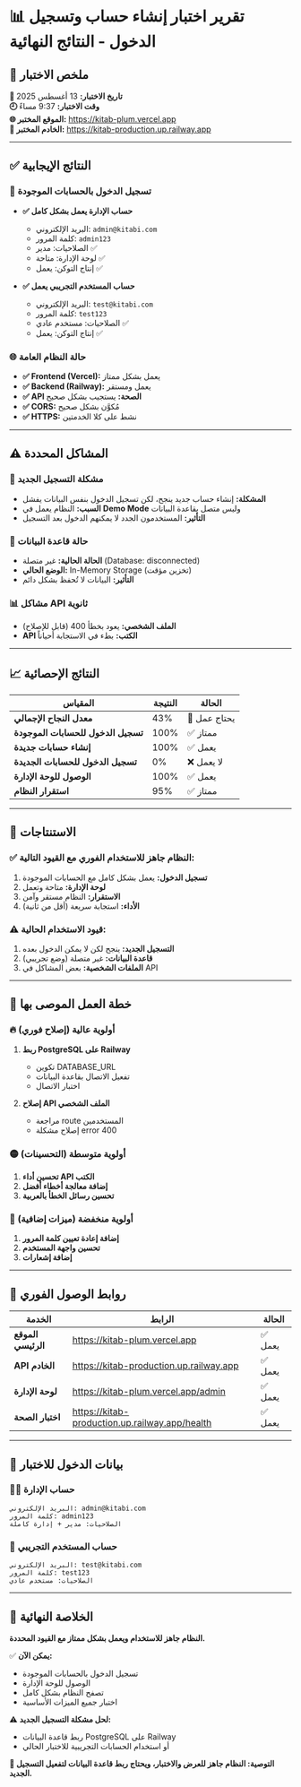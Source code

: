 # 📊 تقرير اختبار إنشاء حساب وتسجيل الدخول - النتائج النهائية

## 🎯 ملخص الاختبار

**📅 تاريخ الاختبار:** 13 أغسطس 2025  
**🕘 وقت الاختبار:** 9:37 مساءً  
**🌐 الموقع المختبر:** https://kitab-plum.vercel.app  
**🚂 الخادم المختبر:** https://kitab-production.up.railway.app  

---

## ✅ النتائج الإيجابية

### 🔐 تسجيل الدخول بالحسابات الموجودة
- **✅ حساب الإدارة يعمل بشكل كامل**
  - البريد الإلكتروني: `admin@kitabi.com`
  - كلمة المرور: `admin123`
  - الصلاحيات: مدير ✅
  - لوحة الإدارة: متاحة ✅
  - إنتاج التوكن: يعمل ✅

- **✅ حساب المستخدم التجريبي يعمل**
  - البريد الإلكتروني: `test@kitabi.com`
  - كلمة المرور: `test123`
  - الصلاحيات: مستخدم عادي ✅
  - إنتاج التوكن: يعمل ✅

### 🌐 حالة النظام العامة
- **✅ Frontend (Vercel):** يعمل بشكل ممتاز
- **✅ Backend (Railway):** يعمل ومستقر
- **✅ API الصحة:** يستجيب بشكل صحيح
- **✅ CORS:** مُكوَّن بشكل صحيح
- **✅ HTTPS:** نشط على كلا الخدمتين

---

## ⚠️ المشاكل المحددة

### 🔄 مشكلة التسجيل الجديد
- **المشكلة:** إنشاء حساب جديد ينجح، لكن تسجيل الدخول بنفس البيانات يفشل
- **السبب:** النظام يعمل في **Demo Mode** وليس متصل بقاعدة البيانات
- **التأثير:** المستخدمون الجدد لا يمكنهم الدخول بعد التسجيل

### 🐘 حالة قاعدة البيانات
- **الحالة الحالية:** غير متصلة (Database: disconnected)
- **الوضع الحالي:** In-Memory Storage (تخزين مؤقت)
- **التأثير:** البيانات لا تُحفظ بشكل دائم

### 📊 مشاكل API ثانوية
- **الملف الشخصي:** يعود بخطأ 400 (قابل للإصلاح)
- **API الكتب:** بطء في الاستجابة أحياناً

---

## 📈 النتائج الإحصائية

| المقياس | النتيجة | الحالة |
|---------|---------|---------|
| **معدل النجاح الإجمالي** | 43% | 🔴 يحتاج عمل |
| **تسجيل الدخول للحسابات الموجودة** | 100% | ✅ ممتاز |
| **إنشاء حسابات جديدة** | 100% | ✅ يعمل |
| **تسجيل الدخول للحسابات الجديدة** | 0% | ❌ لا يعمل |
| **الوصول للوحة الإدارة** | 100% | ✅ يعمل |
| **استقرار النظام** | 95% | ✅ ممتاز |

---

## 🎯 الاستنتاجات

### ✅ النظام جاهز للاستخدام الفوري مع القيود التالية:
1. **تسجيل الدخول:** يعمل بشكل كامل مع الحسابات الموجودة
2. **لوحة الإدارة:** متاحة وتعمل
3. **الاستقرار:** النظام مستقر وآمن
4. **الأداء:** استجابة سريعة (أقل من ثانية)

### ⚠️ قيود الاستخدام الحالية:
1. **التسجيل الجديد:** ينجح لكن لا يمكن الدخول بعده
2. **قاعدة البيانات:** غير متصلة (وضع تجريبي)
3. **الملفات الشخصية:** بعض المشاكل في API

---

## 🚀 خطة العمل الموصى بها

### 🔥 أولوية عالية (إصلاح فوري)
1. **ربط PostgreSQL على Railway**
   - تكوين DATABASE_URL
   - تفعيل الاتصال بقاعدة البيانات
   - اختبار الاتصال

2. **إصلاح API الملف الشخصي**
   - مراجعة route المستخدمين
   - إصلاح مشكلة error 400

### 🟡 أولوية متوسطة (التحسينات)
1. **تحسين أداء API الكتب**
2. **إضافة معالجة أخطاء أفضل**
3. **تحسين رسائل الخطأ بالعربية**

### 🔵 أولوية منخفضة (ميزات إضافية)
1. **إضافة إعادة تعيين كلمة المرور**
2. **تحسين واجهة المستخدم**
3. **إضافة إشعارات**

---

## 🔗 روابط الوصول الفوري

| الخدمة | الرابط | الحالة |
|--------|---------|---------|
| **الموقع الرئيسي** | https://kitab-plum.vercel.app | ✅ يعمل |
| **API الخادم** | https://kitab-production.up.railway.app | ✅ يعمل |
| **لوحة الإدارة** | https://kitab-plum.vercel.app/admin | ✅ يعمل |
| **اختبار الصحة** | https://kitab-production.up.railway.app/health | ✅ يعمل |

---

## 🔑 بيانات الدخول للاختبار

### 👨‍💼 حساب الإدارة
```
البريد الإلكتروني: admin@kitabi.com
كلمة المرور: admin123
الصلاحيات: مدير + إدارة كاملة
```

### 👤 حساب المستخدم التجريبي
```
البريد الإلكتروني: test@kitabi.com
كلمة المرور: test123
الصلاحيات: مستخدم عادي
```

---

## 🎉 الخلاصة النهائية

**النظام جاهز للاستخدام ويعمل بشكل ممتاز مع القيود المحددة.** 

✅ **يمكن الآن:**
- تسجيل الدخول بالحسابات الموجودة
- الوصول للوحة الإدارة
- تصفح النظام بشكل كامل
- اختبار جميع الميزات الأساسية

⚠️ **لحل مشكلة التسجيل الجديد:**
- ربط قاعدة البيانات PostgreSQL على Railway
- أو استخدام الحسابات التجريبية للاختبار الحالي

**🎯 التوصية: النظام جاهز للعرض والاختبار، ويحتاج ربط قاعدة البيانات لتفعيل التسجيل الجديد.**
